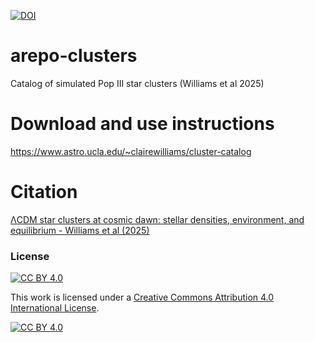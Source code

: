 [![DOI](https://zenodo.org/badge/932941070.svg)](https://doi.org/10.5281/zenodo.15392998)

# arepo-clusters
Catalog of simulated Pop III star clusters (Williams et al 2025) 

# Download and use instructions 
https://www.astro.ucla.edu/~clairewilliams/cluster-catalog

# Citation
[ΛCDM star clusters at cosmic dawn: stellar densities, environment, and equilibrium - Williams et al (2025)](https://arxiv.org/abs/2502.17561)


### License
[![CC BY 4.0][cc-by-shield]][cc-by]

This work is licensed under a
[Creative Commons Attribution 4.0 International License][cc-by].

[![CC BY 4.0][cc-by-image]][cc-by]

[cc-by]: http://creativecommons.org/licenses/by/4.0/
[cc-by-image]: https://i.creativecommons.org/l/by/4.0/88x31.png
[cc-by-shield]: https://img.shields.io/badge/License-CC%20BY%204.0-lightgrey.svg
